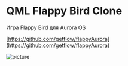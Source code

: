 QML Flappy Bird Clone
===================

Игра Flappy Bird для Aurora OS

[https://github.com/getflow/flappyAurora](https://github.com/getflow/flappyAurora)

![picture](../data/tech.getflow.flappyAurora.png)